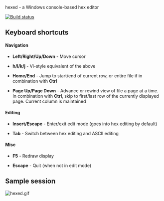 hexed - a Windows console-based hex editor

[![Build status](https://ci.appveyor.com/api/projects/status/1mjm8674l9ardj0t?svg=true)](https://ci.appveyor.com/project/izzo/hexed)

## Keyboard shortcuts

#### Navigation

* **Left/Right/Up/Down** - Move cursor

* **h/l/k/j** - Vi-style equivalent of the above

* **Home/End** - Jump to start/end of current row, or entire file if in combination with **Ctrl**

* **Page Up/Page Down** - Advance or rewind view of file a page at a time. In combination with **Ctrl**, skip to first/last row of the currently displayed page. Current column is maintained

#### Editing

* **Insert/Escape** - Enter/exit edit mode (goes into hex editing by default)

* **Tab** - Switch between hex editing and ASCII editing

#### Misc

* **F5** - Redraw display

* **Escape** - Quit (when not in edit mode)


## Sample session
![hexed.gif](/hexed.gif)
